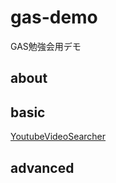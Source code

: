 # gas-demo
GAS勉強会用デモ

## about

## basic
[YoutubeVideoSearcher](/basic/YoutubeVideoSearcher.md)

## advanced
